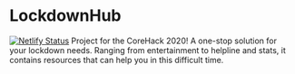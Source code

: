 # LockdownHub
[![Netlify Status](https://api.netlify.com/api/v1/badges/a24e74d3-4e0c-4f4c-81d2-bc974a9b4c25/deploy-status)](https://app.netlify.com/sites/lockdownhub/deploys)
Project for the CoreHack 2020!
A one-stop solution for your lockdown needs. Ranging from entertainment to helpline and stats, it contains resources that can help you in this difficult time.

